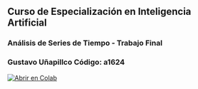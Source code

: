 ## Curso de Especialización en Inteligencia Artificial 
### Análisis de Series de Tiempo - Trabajo Final
### Gustavo Uñapillco       Código: a1624

[![Abrir en Colab](https://colab.research.google.com/assets/colab-badge.svg)](https://colab.research.google.com/github/GUNAPILLCO/AST1_Trabajo_Final-/blob/main/GU_trabajo_final.ipynb)

